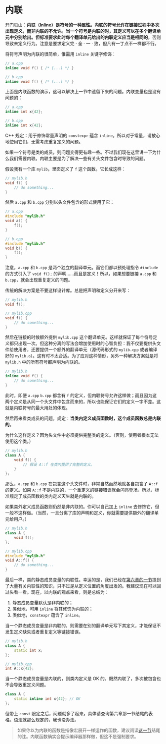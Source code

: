 # 内联

开门见山：**内联（Inline）**是符号的一种属性。内联的符号允许在链接过程中多次出现定义，而非内联的不允许。当一个符号是内联的时，其定义可以在多个翻译单元中分别给出。但标准要求此时**每个翻译单元给出的内联定义应当是相同的**，否则导致未定义行为。注意是要求定义完 · 全 · 一 · 致，但凡有一丁点不一样都不行。

将符号声明为内联的很简单，惟需用 `inline` 关键字修饰：
```cpp
// a.cpp
inline void f() { /* [...] */ }

// b.cpp
inline void f() { /* [...] */ }
```

上面是内联函数的演示，这可以解决上一节中遗留下来的问题。内联变量也是没有问题的：
```cpp
// a.cpp
inline int x{42};

// b.cpp
inline int x{42};
```
C++ 规定：用于修饰常量声明的 `constexpr` 蕴含 `inline`。所以对于常量，请放心地使用它们，无需考虑重复定义的问题。

如果一个符号是类的成员，则问题变得更有趣一些。不过我们现在这里讲一下为什么我们需要内联。内联主要是为了解决一些有关头文件包含时导致的问题。

假设我有一个库 `mylib`，里面定义了 `f` 这个函数。它长成这样：
```cpp
// mylib.h
void f() {
    // do something...
}
```

然后 `a.cpp` 和 `b.cpp` 分别以头文件包含的形式使用了它：
```cpp
// a.cpp
#include "mylib.h"
void a() {
    f();
}

// b.cpp
#include "mylib.h"
void b() {
    f();
}
```

注意，`a.cpp` 和 `b.cpp` 是两个独立的翻译单元。而它们都以预处理指令 `#include` 的方式引入了 `void f();` 的声明……而且是定义！所以，如果想要链接 `a.cpp` 和 `b.cpp`，就会出现重复定义的问题。

传统的解决方案是不要这样设计库。总是把声明和定义分开来写：
```cpp
// mylib.h
void f();

// mylib.cpp
void f() {
    // do something...
}
```
然后在链接的时候额外提供 `mylib.cpp` 这个翻译单元。这样就保证了每个符号定义都只出现一次。但这种分离的写法会增加使用时的心智负担：我不仅要提供头文件给使用者，还要提供一个额外的翻译单元（源代码形式的 `mylib.cpp` 或者编译好的 `mylib.o`）。这有时不太合适。为了应对这种情形，另外一种解决方案就是将 `mylib.h` 中的所有符号都声明为内联的。

```cpp
// mylib.h
inline void f() {
    // do something...
}
```

此时，即便 `a.cpp` `b.cpp` 都含有 `f` 的定义，但内联符号允许这样做；而且因为这两个定义是从同一个头文件中包含而来的，所以也能保证它们的定义一字不差。这就是内联符号的最大用处的体现。

然后再来看类成员的问题。规定：**当类内定义成员函数时，这个成员函数总是内联的**。

为什么这样定义？因为头文件中必须提供完整类的定义。（否则，使用者根本无法使用这个类。）
```cpp
// mylib.h
class A {
    void f() {
        // 假设 A::f 在类内提供了完整的定义。
    }
};
```

那么，`a.cpp` 和 `b.cpp` 在包含这个头文件时，非常自然而然地就各自包含了 `A::f` 的定义。如果 `A::f` 不是内联的，一个重定义的链接错误就会闪亮登场。所以，标准规定了成员函数的类内定义天生就是内联的。

如果类外定义成员函数则仍然是非内联的。你可以自己加上 `inline` 去修饰它，但一般不这样做。（当然，一旦分离了库的声明和定义，你就需要提供额外的翻译单元给用户。）
```cpp
// mylib.h
class A {
    void f();
};

// mylib.cpp
#include "mylib.h"
void A::f() {
    // do something...
}
```

最后一样，类的静态成员变量的内联性。幸运的是，我们已经在[第六章的一节](/ch06/static_member)提到了大量有关内联性的知识，只不过是从定义位置的角度出发的。我建议现在可以回过头看一看。现在，以内联的观点来看，则是总结为：
1. 静态成员变量默认是非内联的；
2. 类似地，可用 `inline` 将其修饰为内联的；
3. 类似地，`constexpr` 蕴含了 `inline`。

当一个静态成员变量是非内联的，则需要在别的翻译单元写下其定义，才能保证不发生定义缺失或者重复定义等链接错误。
```cpp
// mylib.h
class A {
    static int x;
};

// mylib.cpp
int A::x{42};
```

当一个静态成员变量是内联的，则类内定义是 OK 的。既然内联了，多次被包含也不会导致重定义问题。
```cpp
class A {
    static inline int x{42}; // OK
};
```

但带上 `const` 限定之后，问题就多了起来，具体请查询第六章那一节结尾的表格。语法就那么规定的，我也没办法。

> 如果你以为内联的函数是指像宏展开一样运作的函数，建议阅读[这一节](/ch06/noninline_member_function)结尾的注。内联函数确实会提示编译器那样做，但这不是强制要求。
